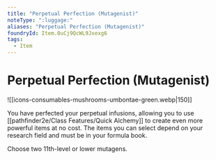 ```yaml
---
title: "Perpetual Perfection (Mutagenist)"
noteType: ":luggage:"
aliases: "Perpetual Perfection (Mutagenist)"
foundryId: Item.0uCj9QcWL9Jxexg6
tags:
  - Item
---
```


# Perpetual Perfection (Mutagenist)
![[icons-consumables-mushrooms-umbontae-green.webp|150]]

You have perfected your perpetual infusions, allowing you to use [[pathfinder2e/Class Features/Quick Alchemy]] to create even more powerful items at no cost. The items you can select depend on your research field and must be in your formula book.

Choose two 11th-level or lower mutagens.
